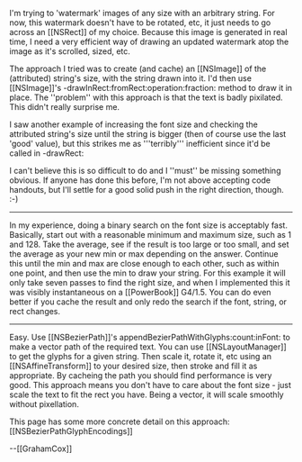 

I'm trying to 'watermark' images of any size with an arbitrary string. For now, this watermark doesn't have to be rotated, etc, it just needs to go across an [[NSRect]] of my choice. Because this image is generated in real time, I need a very efficient way of drawing an updated watermark atop the image as it's scrolled, sized, etc.

The approach I tried was to create (and cache) an [[NSImage]] of the (attributed) string's size, with the string drawn into it. I'd then use [[NSImage]]'s -drawInRect:fromRect:operation:fraction: method to draw it in place. The ''problem'' with this approach is that the text is badly pixilated. This didn't really surprise me.

I saw another example of increasing the font size and checking the attributed string's size until the string is bigger (then of course use the last 'good' value), but this strikes me as '''terribly''' inefficient since it'd be called in -drawRect: 

I can't believe this is so difficult to do and I ''must'' be missing something obvious. If anyone has done this before, I'm not above accepting code handouts, but I'll settle for a good solid push in the right direction, though. :-)

----

In my experience, doing a binary search on the font size is acceptably fast. Basically, start out with a reasonable minimum and maximum size, such as 1 and 128. Take the average, see if the result is too large or too small, and set the average as your new min or max depending on the answer. Continue this until the min and max are close enough to each other, such as within one point, and then use the min to draw your string. For this example it will only take seven passes to find the right size, and when I implemented this it was visibly instantaneous on a [[PowerBook]] G4/1.5. You can do even better if you cache the result and only redo the search if the font, string, or rect changes.

----

Easy. Use [[NSBezierPath]]'s appendBezierPathWithGlyphs:count:inFont: to make a vector path of the required text. You can use [[NSLayoutManager]] to get the glyphs for a given string. Then scale it, rotate it, etc using an [[NSAffineTransform]] to your desired size, then stroke and fill it as appropriate. By cacheing the path you should find performance is very good. This approach means you don't have to care about the font size - just scale the text to fit the rect you have. Being a vector, it will scale smoothly without pixellation.

This page has some more concrete detail on this approach: [[NSBezierPathGlyphEncodings]] 

 --[[GrahamCox]]